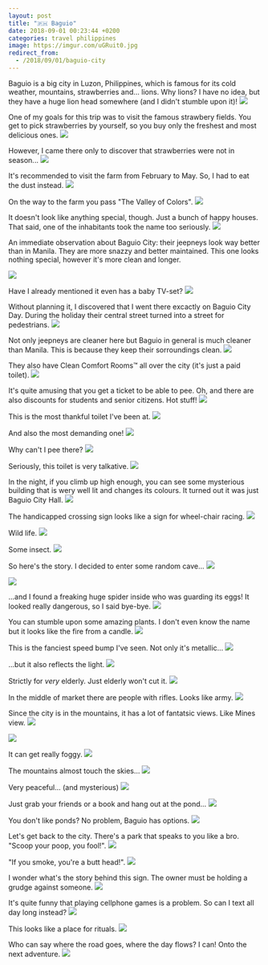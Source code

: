 ```yaml
---
layout: post
title: "🇵🇭 Baguio"
date: 2018-09-01 00:23:44 +0200
categories: travel philippines
image: https://imgur.com/uGRuit0.jpg
redirect_from:
  - /2018/09/01/baguio-city
---
```


Baguio is a big city in Luzon, Philippines, which is famous for its cold
weather, mountains, strawberries and... lions. Why lions? I have no idea, but
they have a huge lion head somewhere (and I didn't stumble upon it)!
<img src="https://imgur.com/uGRuit0.jpg">

One of my goals for this trip was to visit the famous strawbery fields. You get
to pick strawberries by yourself, so you buy only the freshest and most
delicious ones.
<img src="https://imgur.com/KGf1JrE.jpg">

However, I came there only to discover that strawberries were not in season...
<img src="/assets/images/i.png" data-echo="https://imgur.com/v9hkR9N.jpg">

It's recommended to visit the farm from February to May. So, I had to eat the
dust instead.
<img src="/assets/images/i.png" data-echo="https://imgur.com/ff4j93C.jpg">

On the way to the farm you pass "The Valley of Colors".
<img src="/assets/images/i.png" data-echo="https://imgur.com/u4Ulgou.jpg">

It doesn't look like anything special, though. Just a bunch of happy
houses. That said, one of the inhabitants took the name too seriously.
<img src="/assets/images/i.png" data-echo="https://imgur.com/GKJgbSh.jpg">

An immediate observation about Baguio City: their jeepneys look way better than
in Manila. They are more snazzy and better maintained. This one looks nothing
special, however it's more clean and longer.

<img src="/assets/images/i.png" data-echo="https://imgur.com/Y6Fhnk3.jpg">

Have I already mentioned it even has a baby TV-set?
<img src="/assets/images/i.png" data-echo="https://imgur.com/pG9VE2k.jpg">

Without planning it, I discovered that I went there excactly on Baguio City
Day. During the holiday their central street turned into a street for
pedestrians.
<img src="/assets/images/i.png" data-echo="https://imgur.com/eY7K98D.jpg">

Not only jeepneys are cleaner here but Baguio in general is much cleaner than
Manila. This is because they keep their sorroundings clean.
<img src="/assets/images/i.png" data-echo="https://imgur.com/0LzN2gt.jpg">

They also have Clean Comfort Rooms™ all over the city (it's just a paid toilet).
<img src="/assets/images/i.png" data-echo="https://imgur.com/M9izu4S.jpg">

It's quite amusing that you get a ticket to be able to pee. Oh, and there are
also discounts for students and senior citizens. Hot stuff!
<img src="/assets/images/i.png" data-echo="https://imgur.com/RvgrDns.jpg">

This is the most thankful toilet I've been at.
<img src="/assets/images/i.png" data-echo="https://imgur.com/2qkeuOC.jpg">

And also the most demanding one!
<img src="/assets/images/i.png" data-echo="https://imgur.com/d057DwL.jpg">

Why can't I pee there?
<img src="/assets/images/i.png" data-echo="https://imgur.com/Q4NK36E.jpg">

Seriously, this toilet is very talkative.
<img src="/assets/images/i.png" data-echo="https://imgur.com/j4wAK3J.jpg">

In the night, if you climb up high enough, you can see some mysterious building
that is wery well lit and changes its colours. It turned out it was just Baguio
City Hall.
<img src="/assets/images/i.png" data-echo="https://imgur.com/rENUdQC.jpg">

The handicapped crossing sign looks like a sign for wheel-chair racing.
<img src="/assets/images/i.png" data-echo="https://imgur.com/bb8hU4M.jpg">

Wild life.
<img src="/assets/images/i.png" data-echo="https://imgur.com/n0hf8hN.jpg">

Some insect.
<img src="/assets/images/i.png" data-echo="https://imgur.com/gJzenMY.jpg">

So here's the story. I decided to enter some random cave...
<img src="/assets/images/i.png" data-echo="https://imgur.com/b1NAwtt.jpg">

<img src="/assets/images/i.png" data-echo="https://imgur.com/0JxnjOV.jpg">

...and I found a freaking huge spider inside who was guarding its eggs! It
looked really dangerous, so I said bye-bye.
<img src="/assets/images/i.png" data-echo="https://imgur.com/lVxokdk.jpg">

You can stumble upon some amazing plants. I don't even know the name but it
looks like the fire from a candle.
<img src="/assets/images/i.png" data-echo="https://imgur.com/re1Deju.jpg">

This is the fanciest speed bump I've seen. Not only it's metallic...
<img src="/assets/images/i.png" data-echo="https://imgur.com/EAmgymw.jpg">

...but it also reflects the light.
<img src="/assets/images/i.png" data-echo="https://imgur.com/NHJuEvB.jpg">

Strictly for _very_ elderly. Just elderly won't cut it.
<img src="/assets/images/i.png" data-echo="https://imgur.com/kF0rmr7.jpg">

In the middle of market there are people with rifles. Looks like army.
<img src="/assets/images/i.png" data-echo="https://imgur.com/3EjFtFs.jpg">

Since the city is in the mountains, it has a lot of fantatsic views. Like Mines
view.
<img src="/assets/images/i.png" data-echo="https://imgur.com/vyohFJ6.jpg">

<img src="/assets/images/i.png" data-echo="https://imgur.com/Pnz6QbV.jpg">

It can get really foggy.
<img src="/assets/images/i.png" data-echo="https://imgur.com/eomGAbK.jpg">

The mountains almost touch the skies...
<img src="/assets/images/i.png" data-echo="https://imgur.com/CrGkmGa.jpg">

Very peaceful... (and mysterious)
<img src="/assets/images/i.png" data-echo="https://imgur.com/kMMNxGl.jpg">

Just grab your friends or a book and hang out at the pond...
<img src="/assets/images/i.png" data-echo="https://imgur.com/ffbRhI2.jpg">

You don't like ponds? No problem, Baguio has options.
<img src="/assets/images/i.png" data-echo="https://imgur.com/M3yYWUR.jpg">

Let's get back to the city. There's a park that speaks to you like a bro.
"Scoop your poop, you fool!".
<img src="/assets/images/i.png" data-echo="https://imgur.com/URrvjGj.jpg">

"If you smoke, you're a butt head!".
<img src="/assets/images/i.png" data-echo="https://imgur.com/KwwYV1Q.jpg">

I wonder what's the story behind this sign. The owner must be holding a grudge
against someone.
<img src="/assets/images/i.png" data-echo="https://imgur.com/VzdOsrb.jpg">

It's quite funny that playing cellphone games is a problem. So can I text all
day long instead?
<img src="/assets/images/i.png" data-echo="https://imgur.com/Umpjyoy.jpg">

This looks like a place for rituals.
<img src="/assets/images/i.png" data-echo="https://imgur.com/apAyamZ.jpg">

Who can say where the road goes, where the day flows? I can! Onto the next
adventure.
<img src="/assets/images/i.png" data-echo="https://imgur.com/TeAsZJL.jpg">
